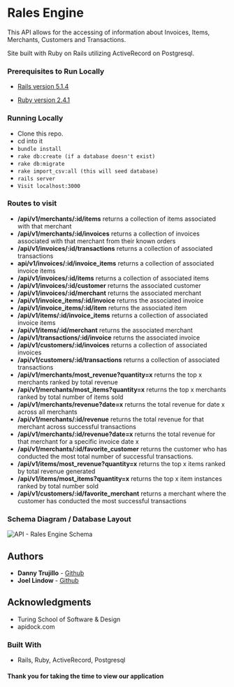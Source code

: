 # Rales Engine

This API allows for the accessing of information about Invoices, Items, Merchants, Customers and Transactions.

Site built with Ruby on Rails utilizing ActiveRecord on Postgresql.
### Prerequisites to Run Locally

  * [Rails version 5.1.4](http://installrails.com/)

  * [Ruby version 2.4.1](https://www.ruby-lang.org/en/documentation/installation/)

### Running Locally

  * Clone this repo.
  * cd into it
  * ```bundle install```
  * ```rake db:create (if a database doesn't exist)```
  * ```rake db:migrate ```
  * ```rake import_csv:all (this will seed database)```
  * ```rails server```
  * ```Visit localhost:3000```

### Routes to visit

  * **/api/v1/merchants/:id/items** returns a collection of items associated with that merchant
  * **/api/v1/merchants/:id/invoices** returns a collection of invoices associated with that merchant from their known orders
  * **/api/v1/invoices/:id/transactions** returns a collection of associated transactions
  * **api/v1/invoices/:id/invoice_items** returns a collection of associated invoice items
  * **/api/v1/invoices/:id/items** returns a collection of associated items
  * **/api/v1/invoices/:id/customer** returns the associated customer
  * **/api/v1/invoices/:id/merchant** returns the associated merchant
  * **/api/v1/invoice_items/:id/invoice** returns the associated invoice
  * **/api/v1/invoice_items/:id/item** returns the associated item
  * **/api/v1/items/:id/invoice_items** returns a collection of associated invoice items
  * **/api/v1/items/:id/merchant** returns the associated merchant
  * **/api/v1/transactions/:id/invoice** returns the associated invoice
  * **/api/v1/customers/:id/invoices** returns a collection of associated invoices
  * **/api/v1/customers/:id/transactions** returns a collection of associated transactions
  * **/api/v1/merchants/most_revenue?quantity=x** returns the top x merchants ranked by total revenue
  * **/api/v1/merchants/most_items?quantity=x** returns the top x merchants ranked by total number of items sold
  * **/api/v1/merchants/revenue?date=x** returns the total revenue for date x across all merchants
  * **/api/v1/merchants/:id/revenue** returns the total revenue for that merchant across successful transactions
  * **/api/v1/merchants/:id/revenue?date=x** returns the total revenue for that merchant for a specific invoice date x
  * **/api/v1/merchants/:id/favorite_customer** returns the customer who has conducted the most total number of successful transactions.
  * **/api/v1/items/most_revenue?quantity=x** returns the top x items ranked by total revenue generated
  * **/api/v1/items/most_items?quantity=x** returns the top x item instances ranked by total number sold
  * **/api/v1/customers/:id/favorite_merchant** returns a merchant where the customer has conducted the most successful transactions


### Schema Diagram / Database Layout
![API - Rales Engine Schema](https://i.imgur.com/rMmSP69.png)

## Authors

* **Danny Trujillo** - [Github](https://github.com/djtrujillo)
* **Joel Lindow** - [Github](https://github.com/JoelLindow)

## Acknowledgments

* Turing School of Software & Design
* apidock.com

### Built With

 * Rails, Ruby, ActiveRecord, Postgresql

#### Thank you for taking the time to view our application
